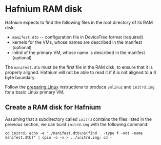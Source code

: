 # Hafnium RAM disk

Hafnium expects to find the following files in the root directory of its RAM
disk:

*   `manifest.dtb` -- configuration file in DeviceTree format (required)
*   kernels for the VMs, whose names are described in the manifest (optional)
*   initrd of the primary VM, whose name is described in the manifest (optional)

The `manifest.dtb` must be the first file in the RAM disk, to ensure that it is
properly aligned. Hafnium will not be able to read it if it is not aligned to a
4 byte boundary.

Follow the [preparing Linux](PreparingLinux.md) instructions to produce
`vmlinuz` and `initrd.img` for a basic Linux primary VM.

## Create a RAM disk for Hafnium

Assuming that a subdirectory called `initrd` contains the files listed in the
previous section, we can build `initrd.img` with the following command:

```shell
cd initrd; echo -e "./manifest.dtb\n$(find . -type f -not -name manifest.dtb)" | cpio -o -v > ../initrd.img; cd -
```
